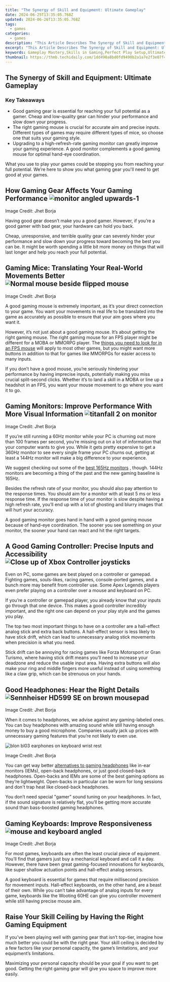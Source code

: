 ```yaml
---
title: "The Synergy of Skill and Equipment: Ultimate Gameplay"
date: 2024-06-25T13:35:05.768Z
updated: 2024-06-26T13:35:05.768Z
tags:
  - games
categories:
  - games
description: "This Article Describes The Synergy of Skill and Equipment: Ultimate Gameplay"
excerpt: "This Article Describes The Synergy of Skill and Equipment: Ultimate Gameplay"
keywords: Gameplay Mastery,Skills in Gaming,Perfect Play Setup,Ultimate Game Performance,Expertise & Equipment,Superior Gaming Technique,Elevated Gaming Experience
thumbnail: https://thmb.techidaily.com/1dd490a8bd0fd9490b2a1a7e2f3e07f4fe288167493a224a8c1401933c662484.jpeg
---
```


## The Synergy of Skill and Equipment: Ultimate Gameplay

### Key Takeaways

* Good gaming gear is essential for reaching your full potential as a gamer. Cheap and low-quality gear can hinder your performance and slow down your progress.
* The right gaming mouse is crucial for accurate aim and precise inputs. Different types of games may require different types of mice, so choose one that suits your gaming style.
* Upgrading to a high-refresh-rate gaming monitor can greatly improve your gaming experience. A good monitor complements a good gaming mouse for optimal hand-eye coordination.

 What you use to play your games could be stopping you from reaching your full potential. We’re here to show you what gaming gear you'll need to get good at your games.

## How Gaming Gear Affects Your Gaming Performance ![monitor angled upwards-1](https://static1.makeuseofimages.com/wordpress/wp-content/uploads/wm/2023/05/monitor-angled-upwards-1.JPG)

 Image Credit: Jhet Borja

 Having good gear doesn’t make you a good gamer. However, if you’re a good gamer with bad gear, your hardware can hold you back.

 Cheap, unresponsive, and terrible quality gear can severely hinder your performance and slow down your progress toward becoming the best you can be. It might be worth spending a little bit more money on things that will last longer and help you reach your full potential.

## Gaming Mice: Translating Your Real-World Movements Better ![Normal mouse beside flipped mouse](https://static1.makeuseofimages.com/wordpress/wp-content/uploads/2023/01/normal-mouse-beside-flipped-mouse.jpg)

 Image Credit: Jhet Borja

 A good gaming mouse is extremely important, as it’s your direct connection to your game. You want your movements in real life to be translated into the game as accurately as possible to ensure that your aim goes where you want it.

 However, it’s not just about a good gaming mouse. It’s about getting the right gaming mouse. The right gaming mouse for an FPS player might be different for a MOBA or MMORPG player. The [things you need to look for in an FPS mouse](https://www.makeuseof.com/fps-gaming-mouse-key-characteristics/) will apply to most other games, but you might want more buttons in addition to that for games like MMORPGs for easier access to many inputs.

 If you don’t have a good mouse, you’re seriously hindering your performance by having imprecise inputs, potentially making you miss crucial split-second clicks. Whether it’s to land a skill in a MOBA or line up a headshot in an FPS, you want your mouse movement to go where you want it to go.

## Gaming Monitors: Improve Performance With More Visual Information ![titanfall 2 on monitor](https://static1.makeuseofimages.com/wordpress/wp-content/uploads/wm/2023/06/titanfall-2-on-monitor-4.JPG)

 Image Credit: Jhet Borja

 If you’re still running a 60Hz monitor while your PC is churning out more than 100 frames per second, you’re missing out on a lot of information that your computer wants to give you. While it gets pretty expensive to get a 360Hz monitor to see every single frame your PC churns out, getting at least a 144Hz monitor will make a big difference to your experience.

 We suggest checking out some of the [best 165Hz monitors](https://www.makeuseof.com/best-165hz-monitors/) , though. 144Hz monitors are becoming a thing of the past and the new gaming baseline is 165Hz.

 Besides the refresh rate of your monitor, you should also pay attention to the response times. You should aim for a monitor with at least 5 ms or less response time. If the response time of your monitor is slow despite having a high refresh rate, you’ll end up with a lot of ghosting and blurry images that will hurt your accuracy.

 A good gaming monitor goes hand in hand with a good gaming mouse because of hand-eye coordination. The sooner you see something on your monitor, the sooner your hand can react and hit the right targets.

## A Good Gaming Controller: Precise Inputs and Accessibility ![Close up of Xbox Controller joysticks](https://static1.makeuseofimages.com/wordpress/wp-content/uploads/2023/01/close-up-of-xbox-controller-joysticks.jpg)

 Even on PC, some games are best played on a controller or gamepad. Fighting games, souls-likes, racing games, console-ported games, and a bunch more may benefit from controller use. Some Apex Legends players even prefer playing on a controller over a mouse and keyboard on PC.

 If you’re a controller or gamepad player, you already know that your inputs go through that one device. This makes a good controller incredibly important, and the right one can depend on your play style and the games you play.

 The top two most important things to have on a controller are a hall-effect analog stick and extra back buttons. A hall-effect sensor is less likely to have stick drift, which can lead to unnecessary analog stick movements when precision is what you need.

 Stick drift can be annoying for racing games like Forza Motorsport or Gran Turismo, where having stick drift means you’ll need to increase your deadzone and reduce the usable input area. Having extra buttons will also make your ring and middle fingers more useful instead of using something like a claw grip, which can be strenuous on your hands.

## Good Headphones: Hear the Right Details ![Sennheiser HD599 SE on brown mousepad](https://static1.makeuseofimages.com/wordpress/wp-content/uploads/wm/2023/08/sennheiser-hd599-se-on-brown-mousepad.JPG)

 Image Credit: Jhet Borja

 When it comes to headphones, we advise against any gaming-labeled ones. You can buy headphones with amazing sound while still having enough money to buy a good microphone. Companies usually jack up prices with unnecessary gaming features that you’re not likely to even use.

![blon bl03 earphones on keyboard wrist rest](https://static1.makeuseofimages.com/wordpress/wp-content/uploads/2023/03/blon-bl03-earphones-on-keyboard-wrist-rest.JPG)

 Image Credit: Jhet Borja

 You can get way better [alternatives to gaming headphones](https://www.makeuseof.com/gaming-headphones-alternatives/) like in-ear monitors (IEMs), open-back headphones, or just good closed-back headphones. Open-backs and IEMs are some of the best gaming options as they’re lightweight. Open-backs in particular can be worn for long sessions and don't trap heat like closed-back headphones.

 You don’t need special "gamer" sound tuning on your headphones. In fact, if the sound signature is relatively flat, you’ll be getting more accurate sound than bass-boosted gaming headphones.

## Gaming Keyboards: Improve Responsiveness ![mouse and keyboard angled](https://static1.makeuseofimages.com/wordpress/wp-content/uploads/wm/2023/05/mouse-and-keyboard-angled-1.JPG)

 Image Credit: Jhet Borja

 For most games, keyboards are often the least crucial piece of equipment. You’ll find that gamers just buy a mechanical keyboard and call it a day. However, there have been great gaming-focused innovations for keyboards, like super shallow actuation points and hall-effect analog sensors.

 A good keyboard is essential for games that require millisecond precision for movement inputs. Hall-effect keyboards, on the other hand, are a beast of their own. While you can’t take advantage of analog inputs for every game, keyboards like the Wooting 60HE can give you controller movement while still having precise mouse aim.

## Raise Your Skill Ceiling by Having the Right Gaming Equipment

 If you’ve been playing well with gaming gear that isn’t top-tier, imagine how much better you could be with the right gear. Your skill ceiling is decided by a few factors like your personal capacity, the game’s limitations, and your equipment’s limitations.

 Maximizing your personal capacity should be your goal if you want to get good. Getting the right gaming gear will give you space to improve more easily.


<ins class="adsbygoogle"
     style="display:block"
     data-ad-format="autorelaxed"
     data-ad-client="ca-pub-7571918770474297"
     data-ad-slot="1223367746"></ins>



<ins class="adsbygoogle"
     style="display:block"
     data-ad-client="ca-pub-7571918770474297"
     data-ad-slot="8358498916"
     data-ad-format="auto"
     data-full-width-responsive="true"></ins>



